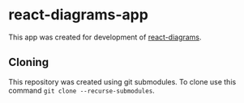 # react-diagrams-app

This app was created for development of [react-diagrams](https://github.com/Siegrift/react-diagrams).

## Cloning

This repository was created using git submodules. To clone use this command `git clone --recurse-submodules`.
